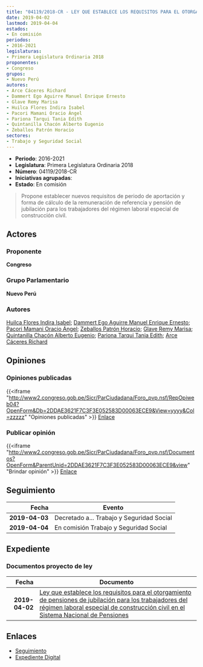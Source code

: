```yaml
---
title: "04119/2018-CR - LEY QUE ESTABLECE LOS REQUISITOS PARA EL OTORGAMIENTO DE PENSIONES DE JUBILACIÓN PARA LOS TRABAJADORES DEL RÉGIMEN LABORAL ESPECIAL DE CONSTRUCCIÓN CIVIL EN EL SISTENA NACIONAL DE PENSIONES"
date: 2019-04-02
lastmod: 2019-04-04
estados:
- En comisión
periodos:
- 2016-2021
legislaturas:
- Primera Legislatura Ordinaria 2018
proponentes:
- Congreso
grupos:
- Nuevo Perú
autores:
- Arce Cáceres Richard
- Dammert Ego Aguirre Manuel Enrique Ernesto
- Glave Remy Marisa
- Huilca Flores Indira Isabel
- Pacori Mamani Oracio Ángel
- Pariona Tarqui Tania Edith
- Quintanilla Chacón Alberto Eugenio
- Zeballos Patrón Horacio
sectores:
- Trabajo y Seguridad Social
---
```

- **Periodo**: 2016-2021
- **Legislatura**: Primera Legislatura Ordinaria 2018
- **Número**: 04119/2018-CR
- **Iniciativas agrupadas**: 
- **Estado**: En comisión

> Propone establecer nuevos requisitos de periodo de aportación y forma de cálculo de la remuneración de referencia y pensión de jubilación para los trabajadores del régimen laboral especial de construcción civil.


## Actores

### Proponente

**Congreso**

### Grupo Parlamentario

**Nuevo Perú**

### Autores

[Huilca Flores Indira Isabel](mailto:mailto:ihuilca@congreso.gob.pe); [Dammert Ego Aguirre Manuel Enrique Ernesto](mailto:mailto:mdammert@congreso.gob.pe); [Pacori Mamani Oracio Ángel](mailto:mailto:opacori@congreso.gob.pe); [Zeballos Patrón Horacio](mailto:mailto:hzeballos@congreso.gob.pe); [Glave Remy Marisa](mailto:mailto:mglave@congreso.gob.pe); [Quintanilla Chacón Alberto Eugenio](mailto:mailto:aquintanilla@congreso.gob.pe); [Pariona Tarqui Tania Edith](mailto:mailto:tpariona@congreso.gob.pe); [Arce Cáceres Richard](mailto:mailto:rarce@congreso.gob.pe)

## Opiniones

### Opiniones publicadas

{{<iframe "http://www2.congreso.gob.pe/Sicr/ParCiudadana/Foro_pvp.nsf/RepOpiweb04?OpenForm&Db=2DDAE3621F7C3F3E052583D00063ECE9&View=yyyy&Col=zzzzz" "Opiniones publicadas" >}}
[Enlace](http://www2.congreso.gob.pe/Sicr/ParCiudadana/Foro_pvp.nsf/RepOpiweb04?OpenForm&Db=2DDAE3621F7C3F3E052583D00063ECE9&View=yyyy&Col=zzzzz)

### Publicar opinión

{{<iframe "http://www2.congreso.gob.pe/Sicr/ParCiudadana/Foro_pvp.nsf/Documentos?OpenForm&ParentUnid=2DDAE3621F7C3F3E052583D00063ECE9&view" "Brindar opinión" >}}
[Enlace](http://www2.congreso.gob.pe/Sicr/ParCiudadana/Foro_pvp.nsf/Documentos?OpenForm&ParentUnid=2DDAE3621F7C3F3E052583D00063ECE9&view)


## Seguimiento

| Fecha | Evento |
|------:|--------|
| **2019-04-03** | Decretado a... Trabajo y Seguridad Social |
| **2019-04-04** | En comisión Trabajo y Seguridad Social |

## Expediente

### Documentos proyecto de ley

| Fecha | Documento |
|------:|-----------|
| **2019-04-02** | [Ley que establece los requisitos para el otorgamiento de pensiones de jubilación para los trabajadores del régimen laboral especial de construcción civil en el Sistema Nacional de Pensiones](http://www.leyes.congreso.gob.pe/Documentos/2016_2021/Proyectos_de_Ley_y_de_Resoluciones_Legislativas/PL0411920190402..pdf) |

## Enlaces

- [Seguimiento](http://www2.congreso.gob.pe/Sicr/TraDocEstProc/CLProLey2016.nsf/f7fff46988ca05b1052578e100829cc7/f24b8833d675da6a052583d0006f696b?OpenDocument)
- [Expediente Digital](http://www2.congreso.gob.pe/Sicr/TraDocEstProc/Expvirt_2011.nsf/visbusqptramdoc1621/04119?opendocument)

